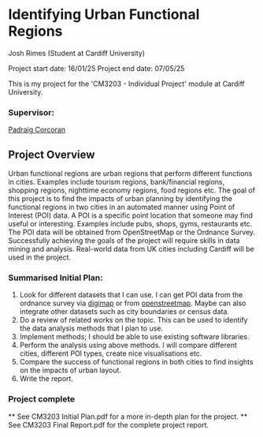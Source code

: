 # Identifying Urban Functional Regions

Josh Rimes (Student at Cardiff University)

Project start date: 16/01/25
Project end date: 07/05/25

This is my project for the 'CM3203 - Individual Project' module at Cardiff University.

### Supervisor:
[Padraig Corcoran](corcoranp@cardiff.ac.uk)

## Project Overview

Urban functional regions are urban regions that perform different functions in cities. Examples include tourism regions, bank/financial regions, shopping regions, nighttime economy regions, food regions etc. The goal of this project is to find the impacts of urban planning by identifying the functional regions in two cities in an automated manner using Point of Interest (POI) data. A POI is a specific point location that someone may find useful or interesting. Examples include pubs, shops, gyms, restaurants etc. The POI data will be obtained from OpenStreetMap or the Ordnance Survey. 
Successfully achieving the goals of the project will require skills in data mining and analysis. Real-world data from UK cities including Cardiff will be used in the project.

### Summarised Initial Plan:
1. Look for different datasets that I can use. I can get POI data from the ordnance survey via [digimap](https://digimap.edina.ac.uk/) or from [openstreetmap](https://www.openstreetmap.org/#map=12/51.4877/-3.1804). Maybe can also integrate other datasets such as city boundaries or census data.
2. Do a review of related works on the topic. This can be used to identify the data analysis methods that I plan to use.
3. Implement methods; I should be able to use existing software libraries.
4. Perform the analysis using above methods. I will compare different cities, different POI types, create nice visualisations etc.
5. Compare the success of functional regions in both cities to find insights on the impacts of urban layout.
6. Write the report.

### Project complete

** See CM3203 Initial Plan.pdf for a more in-depth plan for the project.
** See CM3203 Final Report.pdf for the complete project report.

